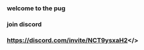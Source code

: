 ### welcome to the pug
### join discord
### <a id="https://discord.com/invite/NCT9ysxaH2 link">https://discord.com/invite/NCT9ysxaH2</>
